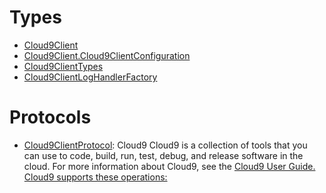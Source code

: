 # Types

  - [Cloud9Client](/aws-sdk-swift/reference/0.x/AWSCloud9/Cloud9Client)
  - [Cloud9Client.Cloud9ClientConfiguration](/aws-sdk-swift/reference/0.x/AWSCloud9/Cloud9Client_Cloud9ClientConfiguration)
  - [Cloud9ClientTypes](/aws-sdk-swift/reference/0.x/AWSCloud9/Cloud9ClientTypes)
  - [Cloud9ClientLogHandlerFactory](/aws-sdk-swift/reference/0.x/AWSCloud9/Cloud9ClientLogHandlerFactory)

# Protocols

  - [Cloud9ClientProtocol](/aws-sdk-swift/reference/0.x/AWSCloud9/Cloud9ClientProtocol):
    <fullname>Cloud9</fullname>
    Cloud9 is a collection of tools that you can use to code, build, run, test, debug, and
    release software in the cloud.
    For more information about Cloud9, see the <a href="https://docs.aws.amazon.com/cloud9/latest/user-guide">Cloud9 User Guide.
    Cloud9 supports these operations:
